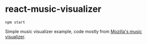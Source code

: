 # react-music-visualizer

`npm start`

Simple music visualizer example, code mostly from [Mozilla's music visualizer](https://developer.mozilla.org/en-US/docs/Web/API/Web_Audio_API/Visualizations_with_Web_Audio_API#Creating_a_frequency_bar_graph).
